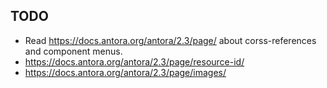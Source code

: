 ## TODO

- Read https://docs.antora.org/antora/2.3/page/ about corss-references and component menus.
- https://docs.antora.org/antora/2.3/page/resource-id/
- https://docs.antora.org/antora/2.3/page/images/
